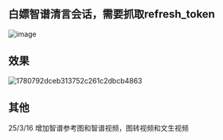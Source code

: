 ## 白嫖智谱清言会话，需要抓取refresh_token

![image](https://github.com/user-attachments/assets/90ef1988-765f-4dfa-8bc3-9d2717990471)

## 效果

![1780792dceb313752c261c2dbcb4863](https://github.com/user-attachments/assets/7e90c9f4-c357-4f5d-9694-7ea5de9bbd19)

## 其他
25/3/16 增加智谱参考图和智谱视频，图转视频和文生视频
